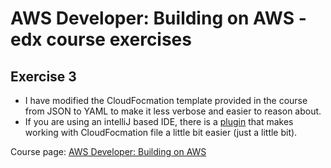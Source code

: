 # AWS Developer: Building on AWS - edx course exercises

## Exercise 3
* I have modified the CloudFocmation template provided in the course from JSON to YAML to make it less verbose and easier to reason about.
* If you are using an intelliJ based IDE, there is a [plugin](https://github.com/shalupov/idea-cloudformation) that makes working with CloudFocmation file a little bit easier (just a little bit).

Course page: [AWS Developer: Building on AWS](https://www.edx.org/course/aws-developer-building-on-aws)
